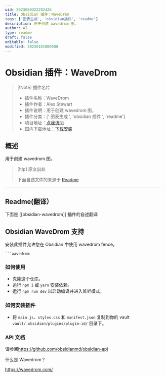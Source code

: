```yaml
---
uid: 2023080322292426
title: Obsidian 插件：WaveDrom
tags: ['图表生成', 'obsidian插件', 'readme']
description: 用于创建 wavedrom 图。
author: AI
type: readme
draft: false
editable: false
modified: 20230101000000
---
```


# Obsidian 插件：WaveDrom

> [!Note] 插件名片
> - 插件名称：WaveDrom
> - 插件作者：Alex Stewart
> - 插件说明：用于创建 wavedrom 图。
> - 插件分类：[' 图表生成 ', 'obsidian 插件 ', 'readme']
> - 项目地址：[点我访问](https://github.com/kingsquirrel152/obsidian-wavedrom)
> - 国内下载地址：[下载安装](https://pkmer.cn/products/plugin/pluginMarket/?obsidian-wavedrom)

## 概述

用于创建 wavedrom 图。

> [!tip] 原文出处
>
>下面自述文件的来源于 [Readme](https://ghproxy.net/https://raw.githubusercontent.com/kingsquirrel152/obsidian-wavedrom/main/README.md)

---

## Readme(翻译）

下面是 [[obsidian-wavedrom]] 插件的自述翻译

## Obsidian WaveDrom 支持

安装此插件允许您在 Obsidian 中使用 wavedrom fence。

```
```wavedrom
```

### 如何使用

- 克隆这个仓库。
- 运行 `npm i` 或 `yarn` 安装依赖。
- 运行 `npm run dev` 以启动编译并进入监听模式。

### 如何安装插件

- 将 `main.js`、`styles.css` 和 `manifest.json` 复制到你的 vault `vault/.obsidian/plugins/plugin-id/` 目录下。

### API 文档

请参阅<https://github.com/obsidianmd/obsidian-api>

什么是 Wavedrom？

<https://wavedrom.com/>
